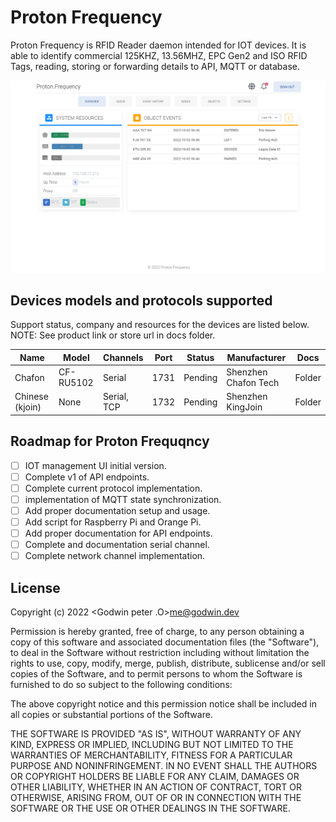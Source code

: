 # Proton Frequency

Proton Frequency is RFID Reader daemon intended for IOT devices. It is able to identify commercial 125KHZ, 13.56MHZ, EPC Gen2 and ISO RFID Tags, reading, storing or forwarding details to API, MQTT or database.

![Managment UI View](./docs/images/rfid-defualt-page.png)

## Devices models and protocols supported

Support status, company and resources for the devices are listed below.
NOTE: See product link or store url in docs folder.

| Name                | Model     | Channels    | Port | Status  | Manufacturer         | Docs   |
| ------------------- | --------- | ----------- | ---- | ------- | -------------------- | ------ |
| Chafon              | CF-RU5102 | Serial      | 1731 | Pending | Shenzhen Chafon Tech | Folder |
| Chinese (kjoin) | None      | Serial, TCP | 1732 | Pending | Shenzhen KingJoin    | Folder |

## Roadmap for Proton Frequqncy

- [ ] IOT management UI initial version.
- [ ] Complete v1 of API endpoints.
- [ ] Complete current protocol implementation.
- [ ] implementation of MQTT state synchronization.
- [ ] Add proper documentation setup and usage.
- [ ] Add script for Raspberry Pi and Orange Pi.
- [ ] Add proper documentation for API endpoints.
- [ ] Complete and documentation serial channel.
- [ ] Complete network channel implementation.

## License

Copyright (c) 2022 <Godwin peter .O>me@godwin.dev

Permission is hereby granted, free of charge, to any person obtaining a copy of this software and
associated documentation files (the "Software"), to deal in the Software without restriction
including without limitation the rights to use, copy, modify, merge, publish, distribute, sublicense
and/or sell copies of the Software, and to permit persons to whom the Software is furnished to do so
subject to the following conditions:

The above copyright notice and this permission notice shall be included in all copies or substantial
portions of the Software.

THE SOFTWARE IS PROVIDED "AS IS", WITHOUT WARRANTY OF ANY KIND, EXPRESS OR IMPLIED, INCLUDING BUT NOT
LIMITED TO THE WARRANTIES OF MERCHANTABILITY, FITNESS FOR A PARTICULAR PURPOSE AND NONINFRINGEMENT.
IN NO EVENT SHALL THE AUTHORS OR COPYRIGHT HOLDERS BE LIABLE FOR ANY CLAIM, DAMAGES OR OTHER
LIABILITY, WHETHER IN AN ACTION OF CONTRACT, TORT OR OTHERWISE, ARISING FROM, OUT OF OR IN CONNECTION
WITH THE SOFTWARE OR THE USE OR OTHER DEALINGS IN THE SOFTWARE.

